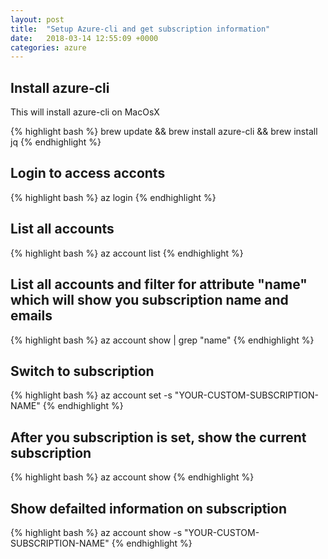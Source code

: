 ```yaml
---
layout: post
title:  "Setup Azure-cli and get subscription information"
date:   2018-03-14 12:55:09 +0000
categories: azure
---
```

## Install azure-cli

This will install azure-cli on MacOsX

{% highlight bash %}
brew update && brew install azure-cli && brew install jq
{% endhighlight %}

## Login to access acconts

{% highlight bash %}
az login
{% endhighlight %}

## List all accounts

{% highlight bash %}
az account list
{% endhighlight %}

## List all accounts and filter for attribute "name" which will show you subscription name and emails

{% highlight bash %}
az account show | grep "name"
{% endhighlight %}

## Switch to subscription

{% highlight bash %}
az account set -s "YOUR-CUSTOM-SUBSCRIPTION-NAME"
{% endhighlight %}

## After you subscription is set, show the current subscription

{% highlight bash %}
az account show
{% endhighlight %}

## Show defailted information on subscription

{% highlight bash %}
az account show -s "YOUR-CUSTOM-SUBSCRIPTION-NAME"
{% endhighlight %}
